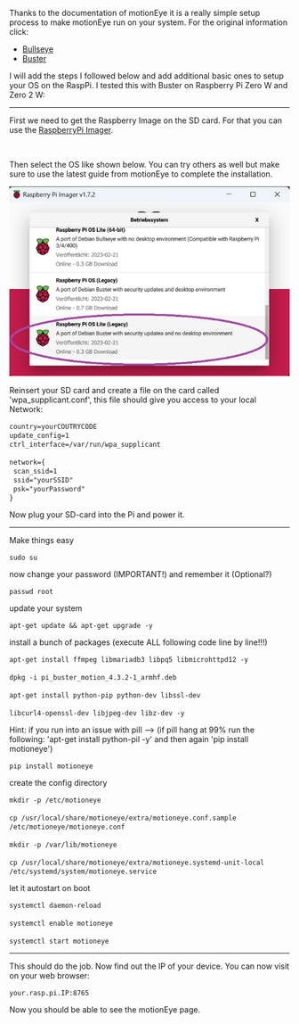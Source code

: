 Thanks to the documentation of motionEye it is a really simple setup process to make motionEye run on your system. For the original information click:
- [Bullseye](https://github.com/motioneye-project/motioneye/wiki/Install-on-Raspbian-Bullseye)
- [Buster](https://github.com/motioneye-project/motioneye/wiki/Install-On-Raspbian)

I will add the steps I followed below and add additional basic ones to setup your OS on the RaspPi. I tested this with Buster on Raspberry Pi Zero W and Zero 2 W:
<br>

------------------------------------
First we need to get the Raspberry Image on the SD card. For that you can use the [RaspberryPi Imager](https://www.raspberrypi.com/software/).

<br>

Then select the OS like shown below. You can try others as well but make sure to use the latest guide from motionEye to complete the installation.

![Picture 1: bake OS](/doc/imager.jpg "bake OS")

Reinsert your SD card and create a file on the card called 'wpa_supplicant.conf', this file should give you access to your local Network:

    country=yourCOUTRYCODE
    update_config=1
    ctrl_interface=/var/run/wpa_supplicant

    network={
     scan_ssid=1
     ssid="yourSSID"
     psk="yourPassword"
    }

Now plug your SD-card into the Pi and power it.

-------------------------------------
Make things easy

    sudo su

now change your password (IMPORTANT!) and remember it (Optional?)

    passwd root

update your system

    apt-get update && apt-get upgrade -y

install a bunch of packages (execute ALL following code line by line!!!)

    apt-get install ffmpeg libmariadb3 libpq5 libmicrohttpd12 -y

    dpkg -i pi_buster_motion_4.3.2-1_armhf.deb

    apt-get install python-pip python-dev libssl-dev

    libcurl4-openssl-dev libjpeg-dev libz-dev -y

Hint: if you run into an issue with pill --> (if pill hang at 99% run the following: 'apt-get install python-pil -y' and then again 'pip install motioneye')

    pip install motioneye

create the config directory

    mkdir -p /etc/motioneye

    cp /usr/local/share/motioneye/extra/motioneye.conf.sample /etc/motioneye/motioneye.conf

    mkdir -p /var/lib/motioneye

    cp /usr/local/share/motioneye/extra/motioneye.systemd-unit-local /etc/systemd/system/motioneye.service

let it autostart on boot

    systemctl daemon-reload

    systemctl enable motioneye

    systemctl start motioneye

----------------------

This should do the job. Now find out the IP of your device. You can now visit on your web browser:

    your.rasp.pi.IP:8765

Now you should be able to see the motionEye page.

